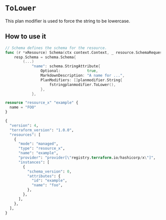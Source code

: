 # `ToLower`

This plan modifier is used to force the string to be lowercase.

## How to use it

```go
// Schema defines the schema for the resource.
func (r *xResource) Schema(ctx context.Context, _ resource.SchemaRequest, resp *resource.SchemaResponse) {
    resp.Schema = schema.Schema{
        (...)
            "name": schema.StringAttribute{
                Optional:            true,
                MarkdownDescription: "A name for ...",
                PlanModifiers: []planmodifier.String{
                    fstringplanmodifier.ToLower(),
                },
            },
```

```tf title="main.tf"
resource "resource_x" "example" {
  name = "FOO"
}
```

```tf title="terraform.tfstate"
{
  "version": 4,
  "terraform_version": "1.0.0",
  "resources": [
    {
      "mode": "managed",
      "type": "resource_x",
      "name": "example",
      "provider": "provider[\"registry.terraform.io/hashicorp/x\"]",
      "instances": [
        {
          "schema_version": 0,
          "attributes": {
            "id": "example",
            "name": "foo",
          },
        },
      ],
    },
  ],
}
```

